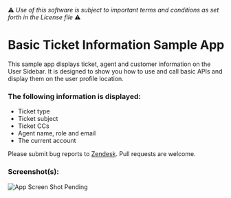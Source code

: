 :warning: *Use of this software is subject to important terms and conditions as set forth in the License file* :warning:

# Basic Ticket Information Sample App

This sample app displays ticket, agent and customer information on the User Sidebar. It is designed to show you how to use and call basic APIs and display them on the user profile location.

### The following information is displayed:

* Ticket type
* Ticket subject
* Ticket CCs
* Agent name, role and email
* The current account

Please submit bug reports to [Zendesk](https://support.zendesk.com/requests/new). Pull requests are welcome.

### Screenshot(s):

![App Screen Shot Pending](http://www.zendesk.com/wp-content/themes/zendesk-twentyeleven/img/p-brand/downloads/Logo/Zendesk_logo_RGB.png)


